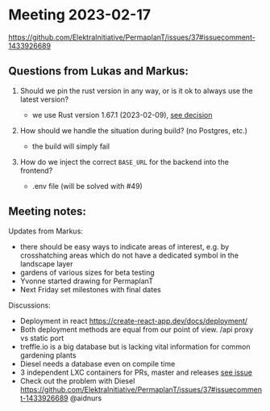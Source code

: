 # Meeting 2023-02-17

https://github.com/ElektraInitiative/PermaplanT/issues/37#issuecomment-1433926689

## Questions from Lukas and Markus:

1. Should we pin the rust version in any way, or is it ok to always use the latest version?
   - we use Rust version 1.67.1 (2023-02-09), [see decision](/doc/decisions/backend_programming_language.md)
2. How should we handle the situation during build? (no Postgres, etc.)
   - the build will simply fail
3. How do we inject the correct `BASE_URL` for the backend into the frontend?

   - .env file (will be solved with #49)

## Meeting notes:

Updates from Markus:

- there should be easy ways to indicate areas of interest, e.g. by crosshatching areas which do not have a dedicated symbol in the landscape layer
- gardens of various sizes for beta testing
- Yvonne started drawing for PermaplanT
- Next Friday set milestones with final dates

Discussions:

- Deployment in react https://create-react-app.dev/docs/deployment/
- Both deployment methods are equal from our point of view. /api proxy vs static port
- treffle.io is a big database but is lacking vital information for common gardening plants
- Diesel needs a database even on compile time
- 3 independent LXC containers for PRs, master and releases [see issue](https://github.com/ElektraInitiative/PermaplanT/issues/53)
- Check out the problem with Diesel https://github.com/ElektraInitiative/PermaplanT/issues/37#issuecomment-1433926689 @aidnurs
